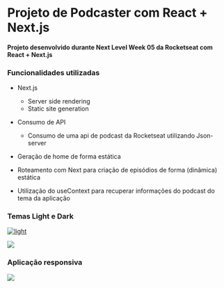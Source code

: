 # Projeto de Podcaster com React + Next.js


#### Projeto desenvolvido durante Next Level Week 05 da Rocketseat com React + Next.js

### Funcionalidades utilizadas

- Next.js
  - Server side rendering
  - Static site generation

- Consumo de API
  - Consumo de uma api de podcast da Rocketseat utilizando Json-server

- Geração de home de forma estática

- Roteamento com Next para criação de episódios de forma (dinâmica) estática

- Utilização do useContext para recuperar informações do podcast do tema da aplicação

### Temas Light e Dark

[![light](https://i.imgur.com/uHVAhIa.png "light")](https://i.imgur.com/uHVAhIa.png "light")


[![](https://i.imgur.com/RCkCDJY.png)](https://i.imgur.com/RCkCDJY.png)

### Aplicação responsiva
[![](https://i.imgur.com/CWHUzuW.png)](https://i.imgur.com/CWHUzuW.png)